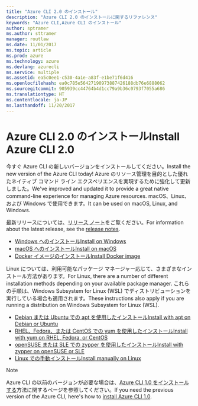 ```yaml
---
title: "Azure CLI 2.0 のインストール"
description: "Azure CLI 2.0 のインストールに関するリファレンス"
keywords: "Azure CLI,Azure CLI のインストール"
author: sptramer
ms.author: sttramer
manager: routlaw
ms.date: 11/01/2017
ms.topic: article
ms.prod: azure
ms.technology: azure
ms.devlang: azurecli
ms.service: multiple
ms.assetid: ea5c0ee1-c530-4a1e-a83f-e1be71f6d416
ms.openlocfilehash: ea0c785e56427190973887426188db76e6888062
ms.sourcegitcommit: 905939cc44764b4d1cc79a9b36c0793f7055a686
ms.translationtype: HT
ms.contentlocale: ja-JP
ms.lasthandoff: 11/20/2017
---
```

# <a name="install-azure-cli-20"></a><span data-ttu-id="9523c-104">Azure CLI 2.0 のインストール</span><span class="sxs-lookup"><span data-stu-id="9523c-104">Install Azure CLI 2.0</span></span>

<span data-ttu-id="9523c-105">今すぐ Azure CLI の新しいバージョンをインストールしてください。</span><span class="sxs-lookup"><span data-stu-id="9523c-105">Install the new version of the Azure CLI today!</span></span>
<span data-ttu-id="9523c-106">Azure のリソース管理を目的とした優れたネイティブ コマンド ライン エクスペリエンスを実現するために強化して更新しました。</span><span class="sxs-lookup"><span data-stu-id="9523c-106">We've improved and updated it to provide a great native command-line experience for managing Azure resources.</span></span>
<span data-ttu-id="9523c-107">macOS、Linux、および Windows で使用できます。</span><span class="sxs-lookup"><span data-stu-id="9523c-107">It can be used on macOS, Linux, and Windows.</span></span>

<span data-ttu-id="9523c-108">最新リリースについては、[リリース ノート](release-notes-azure-cli.md)をご覧ください。</span><span class="sxs-lookup"><span data-stu-id="9523c-108">For information about the latest release, see the [release notes](release-notes-azure-cli.md).</span></span>

* [<span data-ttu-id="9523c-109">Windows へのインストール</span><span class="sxs-lookup"><span data-stu-id="9523c-109">Install on Windows</span></span>](install-azure-cli-windows.md)
* [<span data-ttu-id="9523c-110">macOS へのインストール</span><span class="sxs-lookup"><span data-stu-id="9523c-110">Install on macOS</span></span>](install-azure-cli-macos.md)
* [<span data-ttu-id="9523c-111">Docker イメージのインストール</span><span class="sxs-lookup"><span data-stu-id="9523c-111">Install Docker image</span></span>](install-azure-cli-docker.md)

<span data-ttu-id="9523c-112">Linux については、利用可能なパッケージ マネージャー応じて、さまざまなインストール方法があります。</span><span class="sxs-lookup"><span data-stu-id="9523c-112">For Linux, there are a number of different installation methods depending on your available package manager.</span></span> <span data-ttu-id="9523c-113">これらの手順は、Windows Subsystem for Linux (WSL) でディストリビューションを実行している場合も適用されます。</span><span class="sxs-lookup"><span data-stu-id="9523c-113">These instructions also apply if you are running a distribution on Windows Subsystem for Linux (WSL).</span></span>

* [<span data-ttu-id="9523c-114">Debian または Ubuntu での apt を使用したインストール</span><span class="sxs-lookup"><span data-stu-id="9523c-114">Install with apt on Debian or Ubuntu</span></span>](install-azure-cli-apt.md)
* [<span data-ttu-id="9523c-115">RHEL、Fedora、または CentOS での yum を使用したインストール</span><span class="sxs-lookup"><span data-stu-id="9523c-115">Install with yum on RHEL, Fedora, or CentOS </span></span>](install-azure-cli-yum.md)
* [<span data-ttu-id="9523c-116">openSUSE または SLE での zypper を使用したインストール</span><span class="sxs-lookup"><span data-stu-id="9523c-116">Install with zypper on openSUSE or SLE </span></span>](install-azure-cli-zypper.md)
* [<span data-ttu-id="9523c-117">Linux での手動インストール</span><span class="sxs-lookup"><span data-stu-id="9523c-117">Install manually on Linux</span></span>](install-azure-cli-linux.md)

> [!NOTE]
> <span data-ttu-id="9523c-118">Azure CLI の以前のバージョンが必要な場合は、[Azure CLI 1.0 をインストールする](/azure/cli-install-nodejs)方法に関するページを参照してください。</span><span class="sxs-lookup"><span data-stu-id="9523c-118">If you need the previous version of the Azure CLI, here's how to [install Azure CLI 1.0](/azure/cli-install-nodejs).</span></span>


